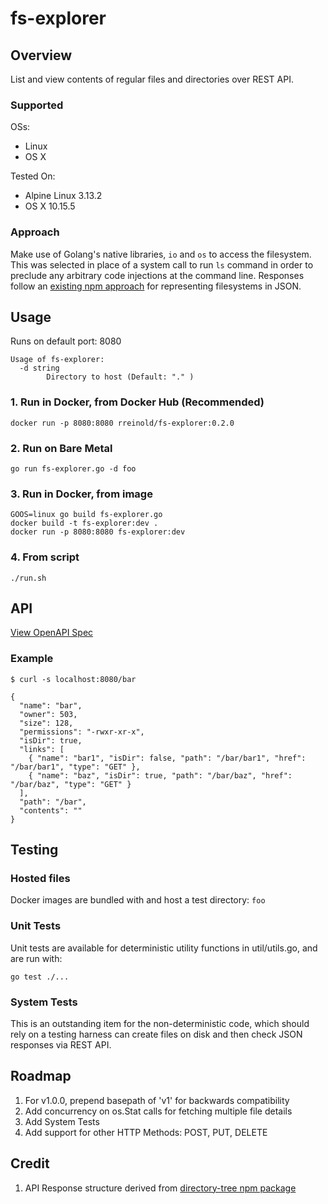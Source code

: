 # fs-explorer

## Overview

List and view contents of regular files and directories over REST API.

### Supported
OSs:
- Linux
- OS X

Tested On:
- Alpine Linux 3.13.2
- OS X 10.15.5

### Approach

Make use of Golang's native libraries, `io` and `os` to access the filesystem. This was selected in place of a system call to run `ls` command in order to preclude any arbitrary code injections at the command line. Responses follow an [existing npm approach](https://www.npmjs.com/package/directory-tree) for representing filesystems in JSON.

## Usage

Runs on default port: 8080

```
Usage of fs-explorer:
  -d string
    	Directory to host (Default: "." )
```

 ### 1. Run in Docker, from Docker Hub (Recommended)

```
docker run -p 8080:8080 rreinold/fs-explorer:0.2.0
```

### 2. Run on Bare Metal
```
go run fs-explorer.go -d foo
```

### 3. Run in Docker, from image
```
GOOS=linux go build fs-explorer.go
docker build -t fs-explorer:dev .
docker run -p 8080:8080 fs-explorer:dev
```

### 4. From script
```
./run.sh
```

## API

[View OpenAPI Spec](https://github.com/rreinold/fs-explorer/blob/master/openapi.yml)

### Example

```
$ curl -s localhost:8080/bar

{
  "name": "bar",
  "owner": 503,
  "size": 128,
  "permissions": "-rwxr-xr-x",
  "isDir": true,
  "links": [
    { "name": "bar1", "isDir": false, "path": "/bar/bar1", "href": "/bar/bar1", "type": "GET" },
    { "name": "baz", "isDir": true, "path": "/bar/baz", "href": "/bar/baz", "type": "GET" }
  ],
  "path": "/bar",
  "contents": ""
}
```
## Testing

### Hosted files

Docker images are bundled with and host a test directory: `foo`

### Unit Tests

Unit tests are available for deterministic utility functions in util/utils.go, and are run with:

```
go test ./...
```

### System Tests

This is an outstanding item for the non-deterministic code, which should rely on a testing harness can create files on disk and then check JSON responses via REST API.

## Roadmap

1. For v1.0.0, prepend basepath of 'v1' for backwards compatibility
2. Add concurrency on os.Stat calls for fetching multiple file details
3. Add System Tests
4. Add support for other HTTP Methods: POST, PUT, DELETE

## Credit

1. API Response structure derived from [directory-tree npm package](https://www.npmjs.com/package/directory-tree)
